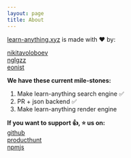 ```yaml
---
layout: page
title: About
---
```


[learn-anything.xyz](learn-anything.xyz) is made with ❤️ by: 

[nikitavoloboev](https://github.com/nikitavoloboev)  
[nglgzz](https://github.com/nglgzz)  
[eonist](https://github.com/eonist)  

**We have these current mile-stones:**  

1. Make learn-anything search engine ✅
2. PR + json backend ✅
3. Make learn-anything render engine 


**If you want to support 👍, ⭐ us on:**  
[github](https://github.com/nikitavoloboev/knowledge-map)  
[producthunt](https://www.producthunt.com/posts/knowledge-map-2)   
[npmjs](https://www.npmjs.com/package/react-mindmap)  
